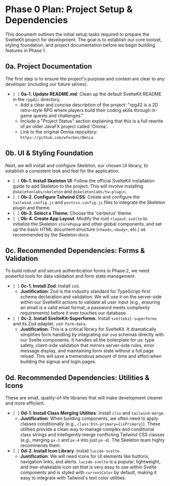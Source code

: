 # Phase 0 Plan: Project Setup & Dependencies

This document outlines the initial setup tasks required to prepare the SvelteKit project for development. The goal is to establish our core toolset, styling foundation, and project documentation before we begin building features in Phase 1.

## 0a. Project Documentation

The first step is to ensure the project's purpose and context are clear to any developer (including our future selves).

*   `[ ]` **0a-1. Update README.md**: Clean up the default SvelteKit README in the `rpg42/` directory.
    *   Add a clear and concise description of the project: "rpg42 is a 2D retro-style RPG where players build their coding skills through in-game quests and challenges."
    *   Include a "Project Status" section explaining that this is a full rewrite of an older JavaFX project called 'Omnia'.
    *   Link to the original Omnia repository: `https://github.com/wforbes/Omnia`.

## 0b. UI & Styling Foundation

Next, we will install and configure Skeleton, our chosen UI library, to establish a consistent look and feel for the application.

*   `[ ]` **0b-1. Install Skeleton UI**: Follow the official SvelteKit installation guide to add Skeleton to the project. This will involve installing `@skeletonlabs/skeleton` and `@skeletonlabs/tw-plugin`.
*   `[ ]` **0b-2. Configure Tailwind CSS**: Create and configure the `tailwind.config.js` and `postcss.config.js` files to integrate the Skeleton plugin and theme.
*   `[ ]` **0b-3. Select a Theme**: Choose the 'cerberus' theme.
*   `[ ]` **0b-4. Create App Layout**: Modify the root `+layout.svelte` to initialize the Skeleton `storePopup` and other global components, and set up the basic HTML document structure (`<head>`, `<body>`, etc.) as recommended by the Skeleton docs.

## 0c. Recommended Dependencies: Forms & Validation

To build robust and secure authentication forms in Phase 2, we need powerful tools for data validation and form state management.

*   `[ ]` **0c-1. Install Zod**: Install `zod`.
    *   **Justification**: Zod is the industry standard for TypeScript-first schema declaration and validation. We will use it on the server-side within our SvelteKit actions to validate all user input (e.g., ensuring an email is a valid email format, a password meets complexity requirements) before it ever touches our database.
*   `[ ]` **0c-2. Install SvelteKit-Superforms**: Install `sveltekit-superforms` and its Zod adapter, `zod-form-data`.
    *   **Justification**: This is a critical library for SvelteKit. It dramatically simplifies form handling by integrating our `zod` schemas directly with our Svelte components. It handles all the boilerplate for us: type safety, client-side validation that mirrors server-side rules, error message display, and maintaining form state without a full page reload. This will save a tremendous amount of time and effort when building the signup and login pages.

## 0d. Recommended Dependencies: Utilities & Icons

These are small, quality-of-life libraries that will make development cleaner and more efficient.

*   `[ ]` **0d-1. Install Class Merging Utilities**: Install `clsx` and `tailwind-merge`.
    *   **Justification**: When building components, we often need to apply classes conditionally (e.g., `class:btn-primary={isPrimary}`). These utilities provide a clean way to manage complex and conditional class strings and intelligently merge conflicting Tailwind CSS classes (e.g., merging `px-2` and `px-4` into just `px-4`). The Skeleton team highly recommends them.
*   `[ ]` **0d-2. Install Icon Library**: Install `lucide-svelte`.
    *   **Justification**: We will need icons for UI elements like buttons, navigation links, and alerts. `lucide-svelte` is a popular, lightweight, and tree-shakeable icon set that is very easy to use within Svelte components and is styled with `currentColor` by default, making it easy to integrate with Tailwind's text color utilities.
